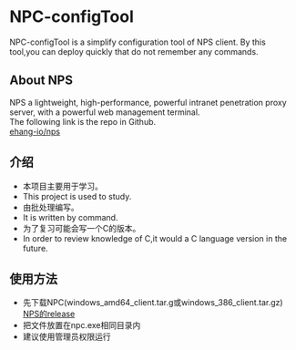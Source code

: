 # NPC-configTool
NPC-configTool is a simplify configuration tool of NPS client.
By this tool,you can deploy quickly that do not remember any commands.

## About NPS
NPS a lightweight, high-performance, powerful intranet penetration proxy server, with a powerful web management terminal.  
The following link is the repo in Github.  
[ehang-io/nps](https://github.com/ehang-io/nps)

## 介绍
- 本项目主要用于学习。
- This project is used to study.
- 由批处理编写。
- It is written by command.
- 为了复习可能会写一个C的版本。
- In order to review knowledge of C,it would a C language version in the future.

## 使用方法
- 先下载NPC(windows_amd64_client.tar.g或windows_386_client.tar.gz)
[NPS的release](https://github.com/ehang-io/nps/releases)
- 把文件放置在npc.exe相同目录内
- 建议使用管理员权限运行

